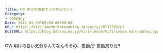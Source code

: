 ```yaml
---
Title: GW 明けの夜勤で人が死んでいく
Category:
- company
Date: 2011-05-09T00:00:00+09:00
URL: https://kiririmode.hatenablog.jp/entry/20110509/p1
EditURL: https://blog.hatena.ne.jp/kiririmode/kiririmode.hatenablog.jp/atom/entry/8454420450078211060
---
```



GW 明けの良い気分なんてなんのその、夜勤だ! 夜勤祭りだ!! 

